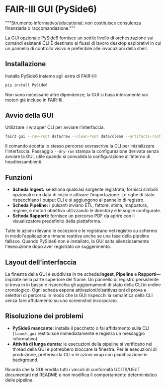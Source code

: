 # FAIR-III GUI (PySide6)

"""Strumento informativo/educational; non costituisce consulenza finanziaria o raccomandazione."""

La GUI opzionale PySide6 fornisce un sottile livello di orchestrazione sui comandi esistenti
CLI.È destinato ai flussi di lavoro desktop esplorativi in ​​cui un pannello di controllo visivo
 è preferibile alle invocazioni della shell.

## Installazione

Installa PySide6 insieme agli extra di FAIR-III:

```bash
pip install PySide6
```

Non sono necessarie altre dipendenze; la GUI si basa interamente sui motori
già incluso in FAIR-III.

## Avvio della GUI

Utilizzare il wrapper CLI per avviare l'interfaccia:

```bash
fair3 gui --raw-root data/raw --clean-root data/clean --artifacts-root artifacts
```

Il comando accetta lo stesso percorso sovrascrive la CLI per inizializzare l'interfaccia.
Passaggio `--dry-run` stampa la configurazione derivata senza avviare la GUI,
utile quando si convalida la configurazione all'interno di headlessambienti.

## Funzioni

- **Scheda Ingest:** seleziona qualsiasi sorgente registrata, fornisci simboli opzionali e un
  data di inizio e attivare l'importazione. Le righe di stato rispecchiano l'output CLI e
  si aggiungono al pannello di registro.
- **Scheda Pipeline:** i pulsanti inviano ETL, fattore, stima, mappatura, regime,
  e motori obiettivo utilizzando le directory e le soglie configurate.
- **Scheda Rapporti:** fornisce un percorso PDF da aprire con il visualizzatore predefinito della piattaforma.

Tutte le azioni rilevano le eccezioni e le registrano nel registro su schermo in modol'applicazione 
 rimane reattiva anche se una fase della pipeline fallisce. Quando PySide6
non è installato, la GUI salta silenziosamente l'esecuzione dopo aver registrato un suggerimento.

## Layout dell'interfaccia

La finestra della GUI è suddivisa in tre schede:**Ingest**, **Pipeline** e
**Rapporti**—impilate nella parte superiore del frame. Un pannello di registro persistente si trova in 
in basso e rispecchia gli aggiornamenti di stato della CLI in ordine cronologico. Ogni scheda
espone attivazioni/disattivazioni di prova e selettori di percorso in modo che la GUI rispecchi la semantica della CLI
senza fare affidamento su uno screenshot incorporato.

## Risoluzione dei problemi

- **PySide6 mancante:** installa il pacchetto o fai affidamento sulla CLI (`launch_gui`
  restituisce immediatamente e registra un messaggio informativo).
- **Attività di lunga durata:** le esecuzioni della pipeline si verificano nel thread della GUI e potrebbero
  bloccare la finestra. Per le esecuzioni di produzione, preferisci la CLI o le azioni wrap con
  pianificazione in background.

Ricorda che la GUI eredita tutti i vincoli di conformità UCITS/UE/IT documentati
nel README e non modifica il comportamento deterministico delle pipeline.
